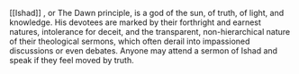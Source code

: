 [[Ishad]] , or The Dawn principle, is a god of the sun, of truth, of light, and knowledge. His devotees are marked by their forthright and earnest natures, intolerance for deceit, and the transparent, non-hierarchical nature of their theological sermons, which often derail into impassioned discussions or even debates. Anyone may attend a sermon of Ishad and speak if they feel moved by truth.